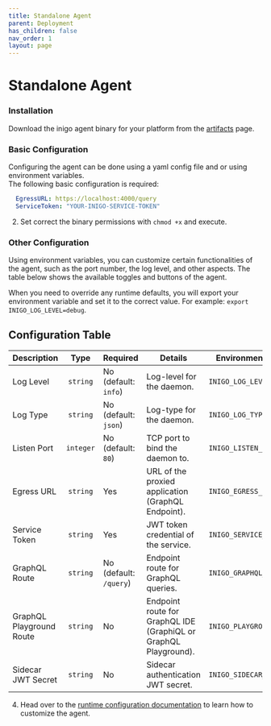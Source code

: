 ```yaml
---
title: Standalone Agent
parent: Deployment
has_children: false
nav_order: 1
layout: page
---
```


# Standalone Agent

### Installation

Download the inigo agent binary for your platform from the [artifacts](https://github.com/inigolabs/artifacts/releases) page.

### Basic Configuration

Configuring the agent can be done using a yaml config file and or using environment variables.  
The following basic configuration is required:
  ``` yaml
    EgressURL: https://localhost:4000/query
    ServiceToken: "YOUR-INIGO-SERVICE-TOKEN"
  ```
2. Set correct the binary permissions with `chmod +x` and execute.

### Other Configuration
Using environment variables, you can customize certain functionalities of the agent, such as the port number, the log level, and other aspects. The table below shows the available toggles and buttons of the agent.

When you need to override any runtime defaults, you will export your environment variable and set it to the correct value. For example: `export INIGO_LOG_LEVEL=debug`.

## Configuration Table

| Description | Type | Required | Details | Environment Variable | YAML Config
| ---  | :---: | --- | --- | --- | --- |
| Log Level | `string` | No (default: `info`)| Log-level for the daemon. | `INIGO_LOG_LEVEL` | `LogLevel` |
| Log Type | `string` | No (default: `json`)| Log-type for the daemon. | `INIGO_LOG_TYPE` | `LogType` |
| Listen Port | `integer` | No (default: `80`)| TCP port to bind the daemon to. | `INIGO_LISTEN_PORT` | `ListenPort` |
| Egress URL | `string` | Yes | URL of the proxied application (GraphQL Endpoint). | `INIGO_EGRESS_URL` | `EgressURL` |
| Service Token | `string` | Yes | JWT token credential of the service. | `INIGO_SERVICE_TOKEN` | `ServiceToken` |
| GraphQL Route | `string` | No (default: `/query`)| Endpoint route for GraphQL queries. | `INIGO_GRAPHQL_ROUTE` | `GraphQLRoute` |
| GraphQL Playground Route | `string` | No | Endpoint route for GraphQL IDE (GraphiQL or GraphQL Playground). | `INIGO_PLAYGROUND_ROUTE` | `GraphQLPlaygroundRoute` |
| Sidecar JWT Secret | `string` | No | Sidecar authentication JWT secret. | `INIGO_SIDECAR_JWT_SECRET` |



4. Head over to the [runtime configuration documentation](deployment_runtime_override.html) to learn how to customize the agent. 